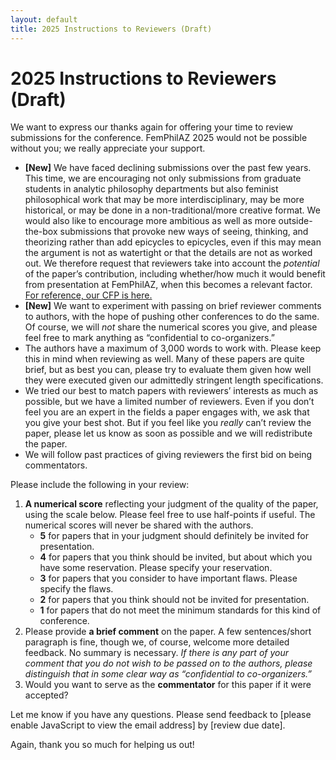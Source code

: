 ```yaml
---
layout: default
title: 2025 Instructions to Reviewers (Draft)
---
```


# 2025 Instructions to Reviewers (Draft)

We want to express our thanks again for offering your time to review submissions for the conference. FemPhilAZ 2025 would not be possible without you; we really appreciate your support.

- **[New]** We have faced declining submissions over the past few years. This time, we are encouraging not only submissions from graduate students in analytic philosophy departments but also feminist philosophical work that may be more interdisciplinary, may be more historical, or may be done in a non-traditional/more creative format. We would also like to encourage more ambitious as well as more outside-the-box submissions that provoke new ways of seeing, thinking, and theorizing rather than add epicycles to epicycles, even if this may mean the argument is not as watertight or that the details are not as worked out. We therefore request that reviewers take into account the *potential* of the paper’s contribution, including whether/how much it would benefit from presentation at FemPhilAZ, when this becomes a relevant factor. [For reference, our CFP is here.](https://www.femphilaz.com/2025-call-for-papers/)
- **[New]** We want to experiment with passing on brief reviewer comments to authors, with the hope of pushing other conferences to do the same. Of course, we will *not* share the numerical scores you give, and please feel free to mark anything as “confidential to co-organizers.”
- The authors have a maximum of 3,000 words to work with. Please keep this in mind when reviewing as well. Many of these papers are quite brief, but as best you can, please try to evaluate them given how well they were executed given our admittedly stringent length specifications.
- We tried our best to match papers with reviewers’ interests as much as possible, but we have a limited number of reviewers. Even if you don’t feel you are an expert in the fields a paper engages with, we ask that you give your best shot. But if you feel like you *really* can’t review the paper, please let us know as soon as possible and we will redistribute the paper.
- We will follow past practices of giving reviewers the first bid on being commentators.

Please include the following in your review:

1. **A numerical score** reflecting your judgment of the quality of the paper, using the scale below. Please feel free to use half-points if useful. The numerical scores will never be shared with the authors.
   - **5** for papers that in your judgment should definitely be invited for presentation.
   - **4** for papers that you think should be invited, but about which you have some reservation. Please specify your reservation.
   - **3** for papers that you consider to have important flaws. Please specify the flaws.
   - **2** for papers that you think should not be invited for presentation.
   - **1** for papers that do not meet the minimum standards for this kind of conference.
2. Please provide **a brief comment** on the paper. A few sentences/short paragraph is fine, though we, of course, welcome more detailed feedback. No summary is necessary. *If there is any part of your comment that you do not wish to be passed on to the authors, please distinguish that in some clear way as “confidential to co-organizers.”*
3. Would you want to serve as the **commentator** for this paper if it were accepted?

<script language="JavaScript" type="text/javascript">
  var fem = "femphilaz";
  var arr = "@";
  var phil = "gmail";
  var dot = ".";
  var arizona = "com";
  var s = " ";
  document.write("<p>Let me know if you have any questions. Please send feedback to" + s + "<a href='" + "mail" + "to:" + fem + arr + phil + dot + arizona + "'>" + fem + arr + phil + dot + arizona + "</a> by [review due date].</p>");
</script>
<noscript><p>Let me know if you have any questions. Please send feedback to [please enable JavaScript to view the email address] by [review due date].</p></noscript>

Again, thank you so much for helping us out!